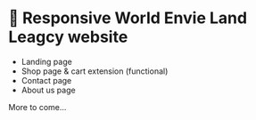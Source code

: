 # 💎 Responsive World Envie Land Leagcy website

- Landing page
- Shop page & cart extension (functional)
- Contact page
- About us page

More to come...

